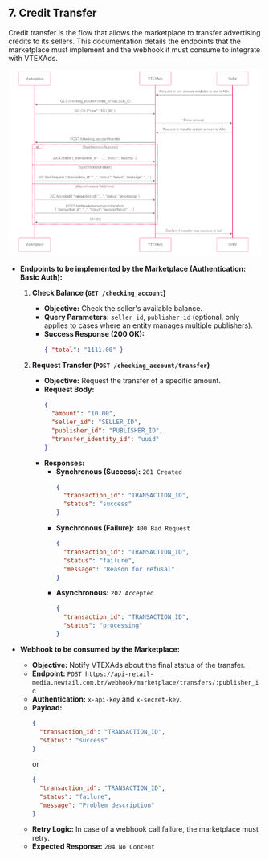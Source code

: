 ## 7. Credit Transfer

Credit transfer is the flow that allows the marketplace to transfer advertising credits to its sellers. This documentation details the endpoints that the marketplace must implement and the webhook it must consume to integrate with VTEXAds.

<div align="center">
  <img src="../../diagrams/images/credit-transfer.png" alt="Credit Transfer Flow" />
</div>

  * **Endpoints to be implemented by the Marketplace (Authentication: Basic Auth):**
    1.  **Check Balance (`GET /checking_account`)**
        *   **Objective:** Check the seller's available balance.
        *   **Query Parameters:** `seller_id`, `publisher_id` (optional, only applies to cases where an entity manages multiple publishers).
        *   **Success Response (200 OK):**
            ```json
            { "total": "1111.00" }
            ```

    2.  **Request Transfer (`POST /checking_account/transfer`)**
        *   **Objective:** Request the transfer of a specific amount.
        *   **Request Body:**
            ```json
            {
              "amount": "10.00",
              "seller_id": "SELLER_ID",
              "publisher_id": "PUBLISHER_ID",
              "transfer_identity_id": "uuid"
            }
            ```
        *   **Responses:**
            - **Synchronous (Success):** `201 Created`
              ```json
              {
                "transaction_id": "TRANSACTION_ID",
                "status": "success"
              }
              ```
            - **Synchronous (Failure):** `400 Bad Request`
              ```json
              {
                "transaction_id": "TRANSACTION_ID",
                "status": "failure",
                "message": "Reason for refusal"
              }
              ```
            - **Asynchronous:** `202 Accepted`
              ```json
              {
                "transaction_id": "TRANSACTION_ID",
                "status": "processing"
              }
              ```

  * **Webhook to be consumed by the Marketplace:**
    *   **Objective:** Notify VTEXAds about the final status of the transfer.
    *   **Endpoint:** `POST https://api-retail-media.newtail.com.br/webhook/marketplace/transfers/:publisher_id`
    *   **Authentication:** `x-api-key` and `x-secret-key`.
    *   **Payload:**
        ```json
        {
          "transaction_id": "TRANSACTION_ID",
          "status": "success"
        }
        ```
        or
        ```json
        {
          "transaction_id": "TRANSACTION_ID",
          "status": "failure",
          "message": "Problem description"
        }
        ```
    *   **Retry Logic:** In case of a webhook call failure, the marketplace must retry.
    *   **Expected Response:** `204 No Content`